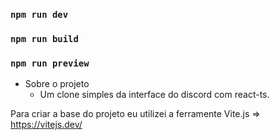### `npm run dev`
### `npm run build`
### `npm run preview`
- Sobre o projeto
  - Um clone simples da interface do discord com react-ts.


 Para criar a base do projeto eu utilizei a ferramente Vite.js => https://vitejs.dev/
